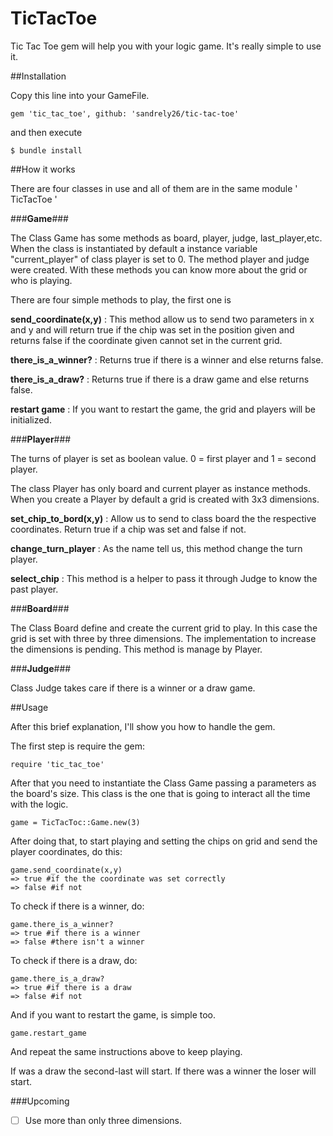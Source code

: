 
# TicTacToe

Tic Tac Toe gem will help you with your logic game. It's really simple to use it.

##Installation

Copy this line into your GameFile.

```
gem 'tic_tac_toe', github: 'sandrely26/tic-tac-toe'
```
and then execute 
```
$ bundle install
```
##How it works

There are four classes in use and all of them are in the same module ' TicTacToe '

###**Game**###

The Class Game has some methods as board, player, judge, last_player,etc. When the class is instantiated by default a instance variable "current_player" of class player is set to 0. The method player and judge were created. With these methods you can know more about the grid or who is playing.

There are four simple methods to play, the first one is

**send_coordinate(x,y)** : This method allow us to send two parameters in x and y and will return true if the chip was set in the position given and returns false if the coordinate given cannot set in the current grid.

**there_is_a_winner?** : Returns true if there is a winner and else returns false.
 
**there_is_a_draw?** : Returns true if there is a draw game and else returns false.

**restart game** : If you want to restart the game, the grid and players will be initialized.

###**Player**###

The turns of player is set as boolean value. 0 =  first player and 1 = second player.

The class Player has only board and current player as instance methods. When you create a Player by default a grid is created with 3x3 dimensions.

**set_chip_to_bord(x,y)** : Allow us to send to class board the the respective coordinates. Return true if a chip was set and false if not.

**change_turn_player** : As the name tell us, this method change the turn player.

**select_chip** : This method is a helper to pass it through Judge to know the past player.

###**Board**###

The Class Board define and create the current grid to play. In this case the grid is set with three by three dimensions.
The implementation to increase the dimensions is pending. This method is manage by Player.

###**Judge**###

Class Judge takes care if there is a winner or a draw game. 

##Usage

After this brief explanation, I'll show you how to handle the gem.

The first step is require the gem:

```
require 'tic_tac_toe' 
```

After that you need to instantiate the Class Game passing a parameters as the board's size. This class is the one that is going to interact all the time with the logic.

```
game = TicTacToc::Game.new(3)
```

After doing that, to start playing and setting the chips on grid and send the player coordinates, do this: 

```
game.send_coordinate(x,y)
=> true #if the the coordinate was set correctly 
=> false #if not
```

To check if there is a winner, do: 

``` 
game.there_is_a_winner?
=> true #if there is a winner
=> false #there isn't a winner
```

To check if there is a draw, do: 

``` 
game.there_is_a_draw?
=> true #if there is a draw
=> false #if not
```

And if you want to restart the game, is simple too.

```
game.restart_game
```

And repeat the same instructions above to keep playing.

If was a draw the second-last will start.
If there was a winner the loser will start.

###Upcoming

- [ ] Use more than only three dimensions.
